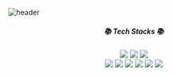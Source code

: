![header](https://capsule-render.vercel.app/api?type=waving&color=auto&height=300&section=header&text=vinyeee&fontSize=90&fontColor=ffffff&backgroundColor=8b00ff)

<div align="center">
  <h5>📚 Tech Stacks 📚</h5>
  <a href="#"><img src="https://img.shields.io/badge/-C-A8B9CC?logo=C&logoColor=white&style=flat"/></a>
  <a href="#"><img src="https://img.shields.io/badge/-Python-3776AB?logo=Python&logoColor=white&style=flat"/></a>
  <a href="#"><img src="https://img.shields.io/badge/-Java-007396?logo=Java&logoColor=white&style=flat"/></a><br>
  <a href="#"><img src="https://img.shields.io/badge/-JavaScript-F7DF1E?logo=JavaScript&logoColor=white&style=flat"/></a>
  <a href="#"><img src="https://img.shields.io/badge/-HTML-E34F26?logo=HTML5&logoColor=white&style=flat"/></a>
  <a href="#"><img src="https://img.shields.io/badge/-CSS-1572B6?logo=CSS3&logoColor=white&style=flat"/></a>
  <a href="#"><img src="https://img.shields.io/badge/-SQL-4479A1?logo=MySQL&logoColor=white&style=flat"/></a>
  <a href="#"><img src="https://img.shields.io/badge/-TensorFlow-FF6F00?logo=TensorFlow&logoColor=white&style=flat"/></a>
  <a href="#"><img src="https://img.shields.io/badge/-PyTorch-EE4C2C?logo=PyTorch&logoColor=white&style=flat"/></a>
</div>

<!--

**vinyeee/vinyeee** is a ✨ _special_ ✨ repository because its `README.md` (this file) appears on your GitHub profile.

Here are some ideas to get you started:

- 🔭 I’m currently working on ...
- 🌱 I’m currently learning ...
- 👯 I’m looking to collaborate on ...
- 🤔 I’m looking for help with ...
- 💬 Ask me about ...
- 📫 How to reach me: ...
- 😄 Pronouns: ...
- ⚡ Fun fact: ...
-->

